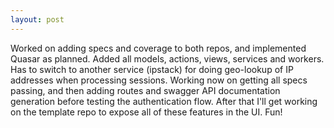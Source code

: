 ```yaml
---
layout: post
---
```


Worked on adding specs and coverage to both repos, and implemented Quasar as
planned. Added all models, actions, views, services and workers. Has to switch
to another service (ipstack) for doing geo-lookup of IP addresses when
processing sessions. Working now on getting all specs passing, and then adding
routes and swagger API documentation generation before testing the
authentication flow. After that I'll get working on the template repo to expose
all of these features in the UI. Fun!
